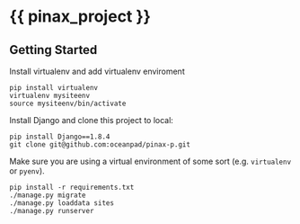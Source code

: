 # {{ pinax_project }}

## Getting Started

Install virtualenv and add virtualenv enviroment
```
pip install virtualenv
virtualenv mysiteenv
source mysiteenv/bin/activate
```

Install Django and clone this project to local:
```
pip install Django==1.8.4
git clone git@github.com:oceanpad/pinax-p.git
```

Make sure you are using a virtual environment of some sort (e.g. `virtualenv` or
`pyenv`).

```
pip install -r requirements.txt
./manage.py migrate
./manage.py loaddata sites
./manage.py runserver
```
